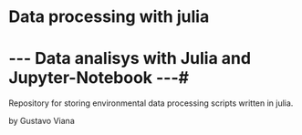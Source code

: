 # Data processing with julia

# --- Data analisys with Julia and Jupyter-Notebook ---#

Repository for storing environmental data processing scripts
written in julia.


by Gustavo Viana
